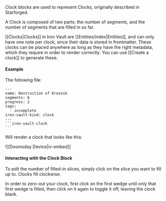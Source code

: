 Clock blocks are used to represent Clocks, originally described in Starforged.

A Clock is composed of two parts: the number of segments, and the number of segments that are filled in so far.

[[Clocks|Clocks]] in Iron Vault are [[Entities/index|Entities]], and can only have one note per clock, since their data is stored in frontmatter. These clocks can be placed anywhere as long as they have the right metadata, which they require in order to render correctly. You can use [[Create a clock]] to generate these.

#### Example

The following file:

````
---
name: Destruction of Kresnik
segments: 6
progress: 2
tags:
  - incomplete
iron-vault-kind: clock
---
```iron-vault-clock
```
````

Will render a clock that looks like this:

![[Doomsday Device|iv-embed]]

#### Interacting with the Clock Block

To edit the number of filled-in slices, simply click on the slice you want to fill up to. Clocks fill clockwise.

In order to zero-out your clock, first click on the first wedge until only that first wedge is filled, then click on it again to toggle it off, leaving the clock blank.